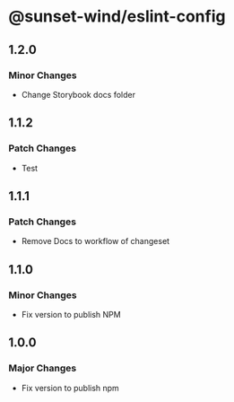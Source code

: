 # @sunset-wind/eslint-config

## 1.2.0

### Minor Changes

- Change Storybook docs folder

## 1.1.2

### Patch Changes

- Test

## 1.1.1

### Patch Changes

- Remove Docs to workflow of changeset

## 1.1.0

### Minor Changes

- Fix version to publish NPM

## 1.0.0

### Major Changes

- Fix version to publish npm
